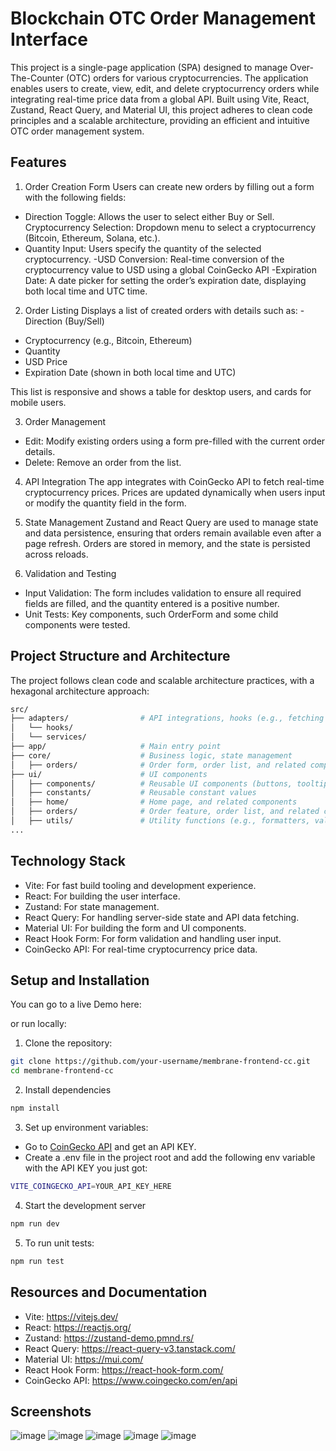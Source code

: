 # Blockchain OTC Order Management Interface

This project is a single-page application (SPA) designed to manage Over-The-Counter (OTC) orders for various cryptocurrencies. The application enables users to create, view, edit, and delete cryptocurrency orders while integrating real-time price data from a global API. Built using Vite, React, Zustand, React Query, and Material UI, this project adheres to clean code principles and a scalable architecture, providing an efficient and intuitive OTC order management system.

## Features

1. Order Creation Form
   Users can create new orders by filling out a form with the following fields:

- Direction Toggle: Allows the user to select either Buy or Sell.
  Cryptocurrency Selection: Dropdown menu to select a cryptocurrency (Bitcoin, Ethereum, Solana, etc.).
- Quantity Input: Users specify the quantity of the selected cryptocurrency.
  -USD Conversion: Real-time conversion of the cryptocurrency value to USD using a global CoinGecko API
  -Expiration Date: A date picker for setting the order’s expiration date, displaying both local time and UTC time.

2. Order Listing
   Displays a list of created orders with details such as:
   -Direction (Buy/Sell)

- Cryptocurrency (e.g., Bitcoin, Ethereum)
- Quantity
- USD Price
- Expiration Date (shown in both local time and UTC)

This list is responsive and shows a table for desktop users, and cards for mobile users.

3. Order Management

- Edit: Modify existing orders using a form pre-filled with the current order details.
- Delete: Remove an order from the list.

4. API Integration
   The app integrates with CoinGecko API to fetch real-time cryptocurrency prices.
   Prices are updated dynamically when users input or modify the quantity field in the form.

5. State Management
   Zustand and React Query are used to manage state and data persistence, ensuring that orders remain available even after a page refresh.
   Orders are stored in memory, and the state is persisted across reloads.

6. Validation and Testing

- Input Validation: The form includes validation to ensure all required fields are filled, and the quantity entered is a positive number.
- Unit Tests: Key components, such OrderForm and some child components were tested.

## Project Structure and Architecture

The project follows clean code and scalable architecture practices, with a hexagonal architecture approach:

```bash
src/
├── adapters/                # API integrations, hooks (e.g., fetching CoinGecko prices)
│   └── hooks/
│   └── services/
├── app/                     # Main entry point
├── core/                    # Business logic, state management
│   ├── orders/              # Order form, order list, and related components
├── ui/                      # UI components
│   ├── components/          # Reusable UI components (buttons, tooltips, etc.)
│   ├── constants/           # Reusable constant values
│   ├── home/                # Home page, and related components
│   ├── orders/              # Order feature, order list, and related components
│   ├── utils/               # Utility functions (e.g., formatters, validators)
...
```

## Technology Stack

- Vite: For fast build tooling and development experience.
- React: For building the user interface.
- Zustand: For state management.
- React Query: For handling server-side state and API data fetching.
- Material UI: For building the form and UI components.
- React Hook Form: For form validation and handling user input.
- CoinGecko API: For real-time cryptocurrency price data.

## Setup and Installation

You can go to a live Demo here:

or run locally:

1. Clone the repository:

```bash
git clone https://github.com/your-username/membrane-frontend-cc.git
cd membrane-frontend-cc
```

2. Install dependencies

```bash
npm install
```

3. Set up environment variables:

- Go to [CoinGecko API](https://www.coingecko.com/es/api) and get an API KEY.
- Create a .env file in the project root and add the following env variable with the API KEY you just got:

```bash
VITE_COINGECKO_API=YOUR_API_KEY_HERE
```

4. Start the development server

```bash
npm run dev
```

5. To run unit tests:

```bash
npm run test
```

## Resources and Documentation

- Vite: https://vitejs.dev/
- React: https://reactjs.org/
- Zustand: https://zustand-demo.pmnd.rs/
- React Query: https://react-query-v3.tanstack.com/
- Material UI: https://mui.com/
- React Hook Form: https://react-hook-form.com/
- CoinGecko API: https://www.coingecko.com/en/api

## Screenshots
![image](https://github.com/user-attachments/assets/2eaaf056-441a-41b2-9fda-752ff9e8ac44)
![image](https://github.com/user-attachments/assets/4255ff04-dc94-4d4e-b3a2-c9aa7bfa89a9)
![image](https://github.com/user-attachments/assets/6cf08fd3-ab22-4f83-9b9e-7bd17ce8d974)
![image](https://github.com/user-attachments/assets/621cf49e-ad81-4f33-8cdf-671ee846eda2)
![image](https://github.com/user-attachments/assets/5d348489-ac82-4161-952d-39dd7a37f7a2)






